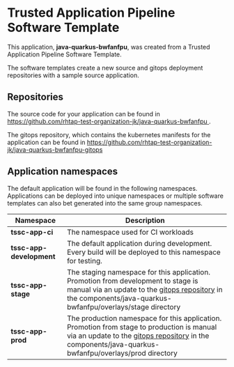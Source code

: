 # Trusted Application Pipeline Software Template

This application, **java-quarkus-bwfanfpu**, was created from a Trusted Application Pipeline Software Template.

The software templates create a new source and gitops deployment repositories with a sample source application. 

## Repositories

The source code for your application can be found in [https://github.com/rhtap-test-organization-jk/java-quarkus-bwfanfpu ](https://github.com/rhtap-test-organization-jk/java-quarkus-bwfanfpu ).
 
The gitops repository, which contains the kubernetes manifests for the application can be found in 
[https://github.com/rhtap-test-organization-jk/java-quarkus-bwfanfpu-gitops ](https://github.com/rhtap-test-organization-jk/java-quarkus-bwfanfpu-gitops ) 

## Application namespaces 

The default application will be found in the following namespaces. Applications can be deployed into unique namespaces or multiple software templates can also bet generated into the same group namespaces.  

|  Namespace   |  Description   |  
| -------- | -------- |
| **tssc-app-ci** | The namespace used for CI workloads |
| **tssc-app-development** | The default application during development. Every build will be deployed to this namespace for testing. |
| **tssc-app-stage** | The staging namespace for this application. Promotion from development to stage is manual via an update to the [gitops repository](https://github.com/rhtap-test-organization-jk/java-quarkus-bwfanfpu-gitops ) in the components/java-quarkus-bwfanfpu/overlays/stage directory |
| **tssc-app-prod** | The production namespace for this application. Promotion from stage to production is manual via an update to the [gitops repository](https://github.com/rhtap-test-organization-jk/java-quarkus-bwfanfpu-gitops ) in the components/java-quarkus-bwfanfpu/overlays/prod directory |